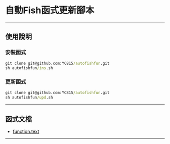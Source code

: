 自動Fish函式更新腳本
===

---

## 使用說明 ##
### 安裝函式 ##
```cmd
git clone git@github.com:YC815/autofishfun.git
sh autofishfun/ins.sh
```
### 更新函式 ###
```cmd
git clone git@github.com:YC815/autofishfun.git
sh autofishfun/upd.sh
```

---

## 函式文檔 ##
-  [function.text
](https://github.com/YC815/MyFishFunction/blob/main/function.text)

---
